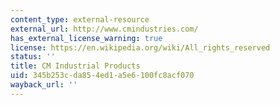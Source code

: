 ```yaml
---
content_type: external-resource
external_url: http://www.cmindustries.com/
has_external_license_warning: true
license: https://en.wikipedia.org/wiki/All_rights_reserved
status: ''
title: CM Industrial Products
uid: 345b253c-da85-4ed1-a5e6-100fc8acf070
wayback_url: ''
---
```

